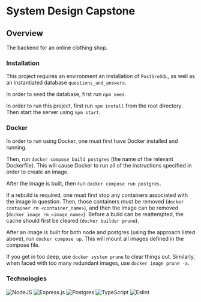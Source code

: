 # System Design Capstone

## Overview

The backend for an online clothing shop.

### Installation

This project requires an environment an installation of `PostGreSQL`, as well as an instantiated database `questions_and_answers`.

In order to seed the database, first run `npm seed`.

In order to run this project, first run `npm install` from the root directory. Then start the server using `npm start`.

### Docker

In order to run using Docker, one must first have Docker installed and running.

Then, run `docker compose build postgres` (the name of the relevant Dockerfile). This will cause Docker to run all of the instructions specified in order to create an image.

After the image is built, then run `docker compose run postgres`.

If a rebuild is required, one must first stop any containers associated with the image in question. Then, those containers must be removed (`docker container rm <container_name>`), and then the image can be removed (`docker image rm <image_name>`). Before a build can be reattempted, the cache should first be cleared (`docker builder prune`).

After an image is built for both node and postgres (using the approach listed above), run `docker compose up`. This will mount all images defined in the compose file.

If you get in too deep, use `docker system prune` to clear things out. Similarly, when faced with too many redundant images, use `docker image prune -a`.

### Technologies

<!-- Nodejs -->
<img align="center" alt="NodeJS" src="https://img.shields.io/badge/node.js-%2343853D.svg?style=for-the-badge&logo=node-dot-js&logoColor=white"/>

<!-- express -->
<img align="center" alt="Express.js" src="https://img.shields.io/badge/express.js-%23404d59.svg?style=for-the-badge&logo=express&logoColor=%2361DAFB"/>

<!--  postgresql -->
<img align="center" alt="Postgres" src ="https://img.shields.io/badge/postgres-%23316192.svg?style=for-the-badge&logo=postgresql&logoColor=white"/>

<!--  typescript -->
<img align="center" alt="TypeScript" src ="https://img.shields.io/badge/typescript-%23007ACC.svg?style=for-the-badge&logo=typescript&logoColor=white"/>

<!--  eslint -->
<img align="center" alt="Eslint" src ="https://img.shields.io/badge/ESLint-4B3263?style=for-the-badge&logo=eslint&logoColor=white"/>
